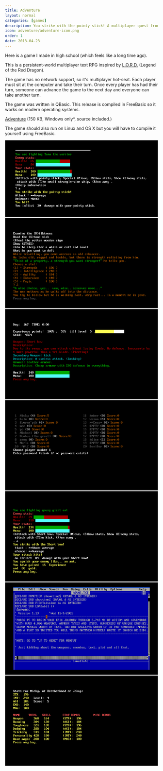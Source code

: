 ```yaml
---
title: Adventure
layout: normal
categories: [games]
description: You strike with the pointy stick! A multiplayer quest from the turn of the century.
icon: adventure/adventure-icon.png
order: 1
date: 2013-04-23
---
```

Here is a game I made in high school (which feels like a long time ago).

This is a persistent-world multiplayer text RPG inspired by <a href="http://en.wikipedia.org/wiki/Legend_of_the_Red_Dragon">L.O.R.D.</a> (Legend of the Red Dragon).

The game has no network support, so it's multiplayer hot-seat. Each player must sit at the computer and take their turn. Once every player has had their turn, someone can advance the game to the next day and everyone can take another turn.

The game was written in QBasic. This release is compiled in FreeBasic so it works on modern operating systems.

<p><a onclick="_gaq.push(['_trackEvent','Download','Game',this.href]);" href="adv-2010-06-29.zip">Adventure</a> (150 KB, Windows only*, source included.)</p>

The game should also run on Linux and OS X but you will have to compile it yourself using FreeBasic.

<img src="adventure-combat-vs-tama.png" alt="Combat, the player faces Tama"/>
<img src="adventure-event.png" alt="The player can experience special events"/>
<img src="adventure-inventory.png" alt="There is an inventory screen"/>
<img src="adventure-player-select.png" alt="Players choose a character and can see other player's characters"/>
<img src="adventure-combat.png" alt="Combat"/>
<img src="adventure-source.png" alt="The source code had a lot of jokes that I found funny at the time"/>
<img src="adventure-stats.png" alt="There are lots of RPG stats to level up"/>